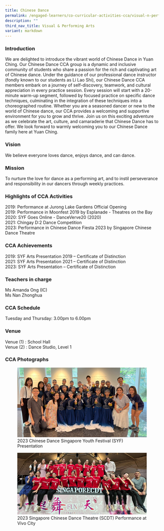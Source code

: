 ```yaml
---
title: Chinese Dance
permalink: /engaged-learners/co-curricular-activities-cca/visual-n-performing-arts/chinese-dance/
description: ""
third_nav_title: Visual & Performing Arts
variant: markdown
---
```

### Introduction

We are delighted to introduce the vibrant world of Chinese Dance in Yuan Ching. Our Chinese Dance CCA group is a dynamic and inclusive community of students who share a passion for the rich and captivating art of Chinese dance. 
Under the guidance of our professional dance instructor (fondly known to our students as Li Lao Shi), our Chinese Dance CCA members embark on a journey of self-discovery, teamwork, and cultural appreciation in every practice session. Every session will start with a 20-minute warm-up segment, followed by focused practice on specific dance techniques, culminating in the integration of these techniques into a choreographed routine.
Whether you are a seasoned dancer or new to the world of Chinese dance, our CCA provides a welcoming and supportive environment for you to grow and thrive. Join us on this exciting adventure as we celebrate the art, culture, and camaraderie that Chinese Dance has to offer. We look forward to warmly welcoming you to our Chinese Dance family here at Yuan Ching.

### Vision
We believe everyone loves dance, enjoys dance, and can dance.


### Mission
To nurture the love for dance as a performing art, and to instil perseverance and responsibility in our dancers through weekly practices.

### Highlights of CCA Activities

2019: Performance at Jurong Lake Gardens Official Opening <br>
2019: Performance in Moonfest 2019 by Esplanade - Theatres on the Bay <br>
2020: SYF Goes Online - DanceVerve20 (2020) <br>
2021: Chingay D:2 Dance Competition <br>
2023: Performance in Chinese Dance Fiesta 2023 by Singapore Chinese Dance Theatre


### CCA  Achievements

2019: SYF Arts Presentation 2019 – Certificate of Distinction <br>
2021: SYF Arts Presentation 2021 – Certificate of Distinction <br>
2023: SYF Arts Presentation – Certificate of Distinction


### Teachers in charge

Ms Amanda Ong (IC) <br>
Ms Nan Zhonghua

### CCA Schedule

Tuesday and Thursday:  3.00pm to 6.00pm


### Venue

Venue (1) : School Hall <br>
Venue (2) : Dance Studio, Level 1 


### CCA Photographs


<figure>  
<img src="/images/CN_01.png">  
<figcaption> 2023 Chinese Dance Singapore Youth Festival (SYF) Presentation </figcaption>  
</figure>


<figure>  
<img src="/images/CN_03.png">  
<figcaption> 2023 Singapore Chinese Dance Theatre (SCDT) Performance at Vivo City </figcaption>  
</figure>